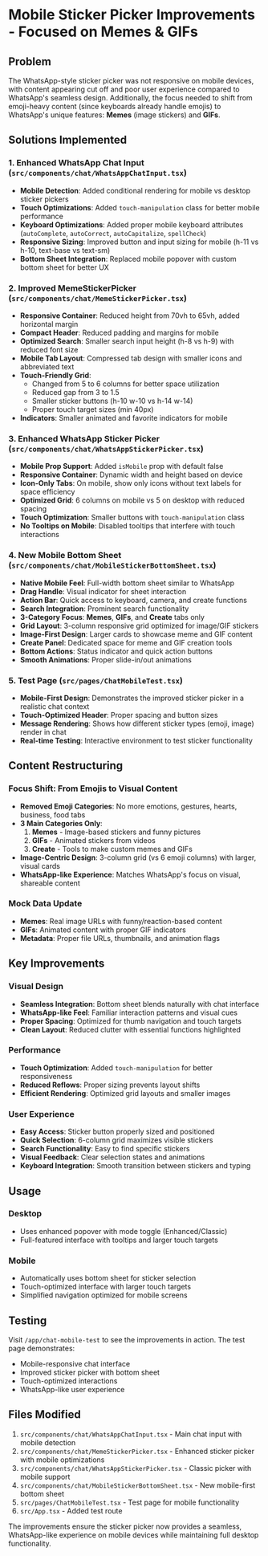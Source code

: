 # Mobile Sticker Picker Improvements - Focused on Memes & GIFs

## Problem
The WhatsApp-style sticker picker was not responsive on mobile devices, with content appearing cut off and poor user experience compared to WhatsApp's seamless design. Additionally, the focus needed to shift from emoji-heavy content (since keyboards already handle emojis) to WhatsApp's unique features: **Memes** (image stickers) and **GIFs**.

## Solutions Implemented

### 1. Enhanced WhatsApp Chat Input (`src/components/chat/WhatsAppChatInput.tsx`)
- **Mobile Detection**: Added conditional rendering for mobile vs desktop sticker pickers
- **Touch Optimizations**: Added `touch-manipulation` class for better mobile performance
- **Keyboard Optimizations**: Added proper mobile keyboard attributes (`autoComplete`, `autoCorrect`, `autoCapitalize`, `spellCheck`)
- **Responsive Sizing**: Improved button and input sizing for mobile (h-11 vs h-10, text-base vs text-sm)
- **Bottom Sheet Integration**: Replaced mobile popover with custom bottom sheet for better UX

### 2. Improved MemeStickerPicker (`src/components/chat/MemeStickerPicker.tsx`)
- **Responsive Container**: Reduced height from 70vh to 65vh, added horizontal margin
- **Compact Header**: Reduced padding and margins for mobile
- **Optimized Search**: Smaller search input height (h-8 vs h-9) with reduced font size
- **Mobile Tab Layout**: Compressed tab design with smaller icons and abbreviated text
- **Touch-Friendly Grid**: 
  - Changed from 5 to 6 columns for better space utilization
  - Reduced gap from 3 to 1.5
  - Smaller sticker buttons (h-10 w-10 vs h-14 w-14)
  - Proper touch target sizes (min 40px)
- **Indicators**: Smaller animated and favorite indicators for mobile

### 3. Enhanced WhatsApp Sticker Picker (`src/components/chat/WhatsAppStickerPicker.tsx`)
- **Mobile Prop Support**: Added `isMobile` prop with default false
- **Responsive Container**: Dynamic width and height based on device
- **Icon-Only Tabs**: On mobile, show only icons without text labels for space efficiency
- **Optimized Grid**: 6 columns on mobile vs 5 on desktop with reduced spacing
- **Touch Optimization**: Smaller buttons with `touch-manipulation` class
- **No Tooltips on Mobile**: Disabled tooltips that interfere with touch interactions

### 4. New Mobile Bottom Sheet (`src/components/chat/MobileStickerBottomSheet.tsx`)
- **Native Mobile Feel**: Full-width bottom sheet similar to WhatsApp
- **Drag Handle**: Visual indicator for sheet interaction
- **Action Bar**: Quick access to keyboard, camera, and create functions
- **Search Integration**: Prominent search functionality
- **3-Category Focus**: **Memes**, **GIFs**, and **Create** tabs only
- **Grid Layout**: 3-column responsive grid optimized for image/GIF stickers
- **Image-First Design**: Larger cards to showcase meme and GIF content
- **Create Panel**: Dedicated space for meme and GIF creation tools
- **Bottom Actions**: Status indicator and quick action buttons
- **Smooth Animations**: Proper slide-in/out animations

### 5. Test Page (`src/pages/ChatMobileTest.tsx`)
- **Mobile-First Design**: Demonstrates the improved sticker picker in a realistic chat context
- **Touch-Optimized Header**: Proper spacing and button sizes
- **Message Rendering**: Shows how different sticker types (emoji, image) render in chat
- **Real-time Testing**: Interactive environment to test sticker functionality

## Content Restructuring

### Focus Shift: From Emojis to Visual Content
- **Removed Emoji Categories**: No more emotions, gestures, hearts, business, food tabs
- **3 Main Categories Only**:
  1. **Memes** - Image-based stickers and funny pictures
  2. **GIFs** - Animated stickers from videos
  3. **Create** - Tools to make custom memes and GIFs
- **Image-Centric Design**: 3-column grid (vs 6 emoji columns) with larger, visual cards
- **WhatsApp-like Experience**: Matches WhatsApp's focus on visual, shareable content

### Mock Data Update
- **Memes**: Real image URLs with funny/reaction-based content
- **GIFs**: Animated content with proper GIF indicators
- **Metadata**: Proper file URLs, thumbnails, and animation flags

## Key Improvements

### Visual Design
- **Seamless Integration**: Bottom sheet blends naturally with chat interface
- **WhatsApp-like Feel**: Familiar interaction patterns and visual cues
- **Proper Spacing**: Optimized for thumb navigation and touch targets
- **Clean Layout**: Reduced clutter with essential functions highlighted

### Performance
- **Touch Optimization**: Added `touch-manipulation` for better responsiveness
- **Reduced Reflows**: Proper sizing prevents layout shifts
- **Efficient Rendering**: Optimized grid layouts and smaller images

### User Experience
- **Easy Access**: Sticker button properly sized and positioned
- **Quick Selection**: 6-column grid maximizes visible stickers
- **Search Functionality**: Easy to find specific stickers
- **Visual Feedback**: Clear selection states and animations
- **Keyboard Integration**: Smooth transition between stickers and typing

## Usage

### Desktop
- Uses enhanced popover with mode toggle (Enhanced/Classic)
- Full-featured interface with tooltips and larger touch targets

### Mobile  
- Automatically uses bottom sheet for sticker selection
- Touch-optimized interface with larger touch targets
- Simplified navigation optimized for mobile screens

## Testing

Visit `/app/chat-mobile-test` to see the improvements in action. The test page demonstrates:
- Mobile-responsive chat interface
- Improved sticker picker with bottom sheet
- Touch-optimized interactions
- WhatsApp-like user experience

## Files Modified

1. `src/components/chat/WhatsAppChatInput.tsx` - Main chat input with mobile detection
2. `src/components/chat/MemeStickerPicker.tsx` - Enhanced sticker picker with mobile optimizations
3. `src/components/chat/WhatsAppStickerPicker.tsx` - Classic picker with mobile support
4. `src/components/chat/MobileStickerBottomSheet.tsx` - New mobile-first bottom sheet
5. `src/pages/ChatMobileTest.tsx` - Test page for mobile functionality
6. `src/App.tsx` - Added test route

The improvements ensure the sticker picker now provides a seamless, WhatsApp-like experience on mobile devices while maintaining full desktop functionality.
